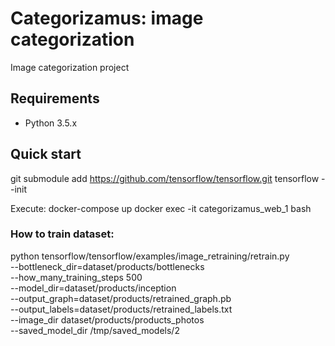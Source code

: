 Categorizamus: image categorization
=======================================
Image categorization project


Requirements
------------

- Python 3.5.x 

Quick start
-----------

git submodule add https://github.com/tensorflow/tensorflow.git tensorflow --init

Execute:
docker-compose up
docker exec -it categorizamus_web_1 bash

### How to train dataset:

python tensorflow/tensorflow/examples/image_retraining/retrain.py  \
--bottleneck_dir=dataset/products/bottlenecks \
--how_many_training_steps 500 \
--model_dir=dataset/products/inception \
--output_graph=dataset/products/retrained_graph.pb \
--output_labels=dataset/products/retrained_labels.txt \
--image_dir dataset/products/products_photos \
--saved_model_dir /tmp/saved_models/2